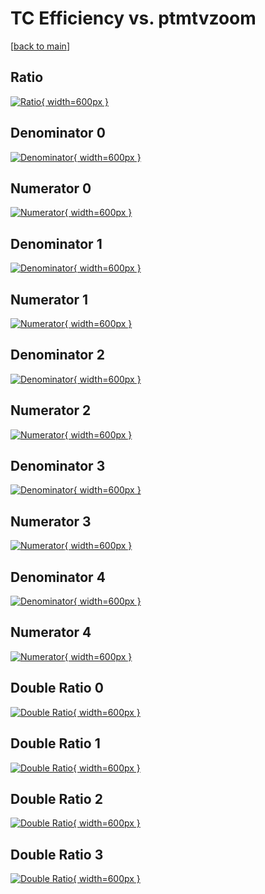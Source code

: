 # TC Efficiency vs. ptmtvzoom

[[back to main](./)]



## Ratio

[![Ratio](../mtv/var/TC_xtr_211_0_eff_ptmtvzoom.png){ width=600px }](../mtv/var/TC_xtr_211_0_eff_ptmtvzoom.pdf)

## Denominator 0

[![Denominator](../mtv/den/TC_xtr_211_0_eff_ptmtvzoom_den0.png){ width=600px }](../mtv/den/TC_xtr_211_0_eff_ptmtvzoom_den0.pdf)

## Numerator 0

[![Numerator](../mtv/num/TC_xtr_211_0_eff_ptmtvzoom_num0.png){ width=600px }](../mtv/num/TC_xtr_211_0_eff_ptmtvzoom_num0.pdf)

## Denominator 1

[![Denominator](../mtv/den/TC_xtr_211_0_eff_ptmtvzoom_den1.png){ width=600px }](../mtv/den/TC_xtr_211_0_eff_ptmtvzoom_den1.pdf)

## Numerator 1

[![Numerator](../mtv/num/TC_xtr_211_0_eff_ptmtvzoom_num1.png){ width=600px }](../mtv/num/TC_xtr_211_0_eff_ptmtvzoom_num1.pdf)

## Denominator 2

[![Denominator](../mtv/den/TC_xtr_211_0_eff_ptmtvzoom_den2.png){ width=600px }](../mtv/den/TC_xtr_211_0_eff_ptmtvzoom_den2.pdf)

## Numerator 2

[![Numerator](../mtv/num/TC_xtr_211_0_eff_ptmtvzoom_num2.png){ width=600px }](../mtv/num/TC_xtr_211_0_eff_ptmtvzoom_num2.pdf)

## Denominator 3

[![Denominator](../mtv/den/TC_xtr_211_0_eff_ptmtvzoom_den3.png){ width=600px }](../mtv/den/TC_xtr_211_0_eff_ptmtvzoom_den3.pdf)

## Numerator 3

[![Numerator](../mtv/num/TC_xtr_211_0_eff_ptmtvzoom_num3.png){ width=600px }](../mtv/num/TC_xtr_211_0_eff_ptmtvzoom_num3.pdf)

## Denominator 4

[![Denominator](../mtv/den/TC_xtr_211_0_eff_ptmtvzoom_den4.png){ width=600px }](../mtv/den/TC_xtr_211_0_eff_ptmtvzoom_den4.pdf)

## Numerator 4

[![Numerator](../mtv/num/TC_xtr_211_0_eff_ptmtvzoom_num4.png){ width=600px }](../mtv/num/TC_xtr_211_0_eff_ptmtvzoom_num4.pdf)

## Double Ratio 0

[![Double Ratio](../mtv/ratio/TC_xtr_211_0_eff_ptmtvzoom_ratio0.png){ width=600px }](../mtv/ratio/TC_xtr_211_0_eff_ptmtvzoom_ratio0.pdf)

## Double Ratio 1

[![Double Ratio](../mtv/ratio/TC_xtr_211_0_eff_ptmtvzoom_ratio1.png){ width=600px }](../mtv/ratio/TC_xtr_211_0_eff_ptmtvzoom_ratio1.pdf)

## Double Ratio 2

[![Double Ratio](../mtv/ratio/TC_xtr_211_0_eff_ptmtvzoom_ratio2.png){ width=600px }](../mtv/ratio/TC_xtr_211_0_eff_ptmtvzoom_ratio2.pdf)

## Double Ratio 3

[![Double Ratio](../mtv/ratio/TC_xtr_211_0_eff_ptmtvzoom_ratio3.png){ width=600px }](../mtv/ratio/TC_xtr_211_0_eff_ptmtvzoom_ratio3.pdf)

